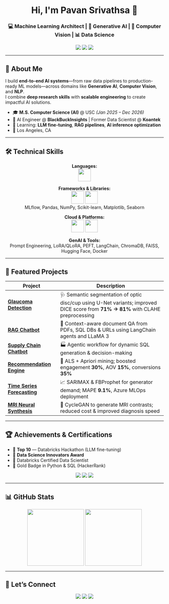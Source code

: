 <!-- Header -->
<h1 align="center">Hi, I'm Pavan Srivathsa 👋</h1>
<h3 align="center">💻 Machine Learning Architect | 🤖 Generative AI | 🎯 Computer Vision | 📊 Data Science</h3>

<p align="center">
  <a href="mailto:pavansri@usc.edu"><img src="https://img.shields.io/badge/Email-pavansri%40usc.edu-red?style=for-the-badge&logo=gmail" /></a>
  <a href="https://www.linkedin.com/in/pavan-srivathsa-1a6342165/"><img src="https://img.shields.io/badge/LinkedIn-Connect-blue?style=for-the-badge&logo=linkedin" /></a>
  <a href="https://github.com/Pavan-Srivathsa"><img src="https://img.shields.io/badge/GitHub-Follow-black?style=for-the-badge&logo=github" /></a>
</p>

---

## 🚀 About Me
I build **end-to-end AI systems**—from raw data pipelines to production-ready ML models—across domains like **Generative AI**, **Computer Vision**, and **NLP**.  
I combine **deep research skills** with **scalable engineering** to create impactful AI solutions.

- 🎓 **M.S. Computer Science (AI)** @ USC *(Jan 2025 – Dec 2026)*
- 💼 AI Engineer @ **BlackBuckInsights** | Former Data Scientist @ **Koantek**
- 🌱 Learning: **LLM fine-tuning**, **RAG pipelines**, **AI inference optimization**
- 📍 Los Angeles, CA

---

## 🛠️ Technical Skills

<div align="center">

**Languages:**  
<img src="https://skillicons.dev/icons?i=python,pytorch,sqlite" height="40" />

**Frameworks & Libraries:**  
<img src="https://skillicons.dev/icons?i=tensorflow" height="40" /> <img src="https://skillicons.dev/icons?i=keras" height="40" />  
MLflow, Pandas, NumPy, Scikit-learn, Matplotlib, Seaborn

**Cloud & Platforms:**  
<img src="https://skillicons.dev/icons?i=azure,gcp,aws" height="40" /> <img src="https://skillicons.dev/icons?i=databricks" height="40" />

**GenAI & Tools:**  
Prompt Engineering, LoRA/QLoRA, PEFT, LangChain, ChromaDB, FAISS, Hugging Face, Docker

</div>

---

## 📌 Featured Projects

| Project | Description |
|---------|-------------|
| **[Glaucoma Detection](https://github.com/Pavan-Srivathsa/Glaucoma)** | 🩺 Semantic segmentation of optic disc/cup using U-Net variants; improved DICE score from **71% → 81%** with CLAHE preprocessing |
| **[RAG Chatbot](https://github.com/Pavan-Srivathsa/GenAI)** | 📄 Context-aware document QA from PDFs, SQL DBs & URLs using LangChain agents and LLaMA 3 |
| **[Supply Chain Chatbot](https://github.com/Pavan-Srivathsa)** | 🏭 Agentic workflow for dynamic SQL generation & decision-making |
| **[Recommendation Engine](https://github.com/Pavan-Srivathsa)** | 🛒 ALS + Apriori mining; boosted engagement **30%**, AOV **15%**, conversions **35%** |
| **[Time Series Forecasting](https://github.com/Pavan-Srivathsa)** | 📈 SARIMAX & FBProphet for generator demand; MAPE **9.1%**, Azure MLOps deployment |
| **[MRI Neural Synthesis](https://github.com/Pavan-Srivathsa)** | 🧠 CycleGAN to generate MRI contrasts; reduced cost & improved diagnosis speed |

---

## 🏆 Achievements & Certifications

- 🥇 **Top 10** — Databricks Hackathon (LLM fine-tuning)  
- 🥇 **Data Science Innovators Award**  
- 📜 Databricks Certified Data Scientist  
- 🥇 Gold Badge in Python & SQL (HackerRank)  

<p align="center">
  <img src="https://img.shields.io/badge/-Databricks%20Certified-red?style=for-the-badge&logo=databricks" />
  <img src="https://img.shields.io/badge/-HackerRank%20Gold%20Python-yellow?style=for-the-badge&logo=hackerrank" />
  <img src="https://img.shields.io/badge/-HackerRank%20Gold%20SQL-blue?style=for-the-badge&logo=hackerrank" />
</p>

---

## 📊 GitHub Stats
<div align="center">
  <img src="https://github-readme-stats.vercel.app/api?username=Pavan-Srivathsa&show_icons=true&theme=transparent&count_private=true" height="180" />
  <img src="https://github-readme-stats.vercel.app/api/top-langs/?username=Pavan-Srivathsa&layout=compact&theme=transparent" height="180" />
</div>

---

## 🤝 Let’s Connect
<p align="center">
  <a href="mailto:pavansri@usc.edu"><img src="https://img.shields.io/badge/Email-me-red?style=flat&logo=gmail" /></a>
  <a href="https://www.linkedin.com/in/pavan-srivathsa-1a6342165/"><img src="https://img.shields.io/badge/LinkedIn-Connect-blue?style=flat&logo=linkedin" /></a>
  <a href="https://github.com/Pavan-Srivathsa"><img src="https://img.shields.io/badge/GitHub-Follow-black?style=flat&logo=github" /></a>
</p>
